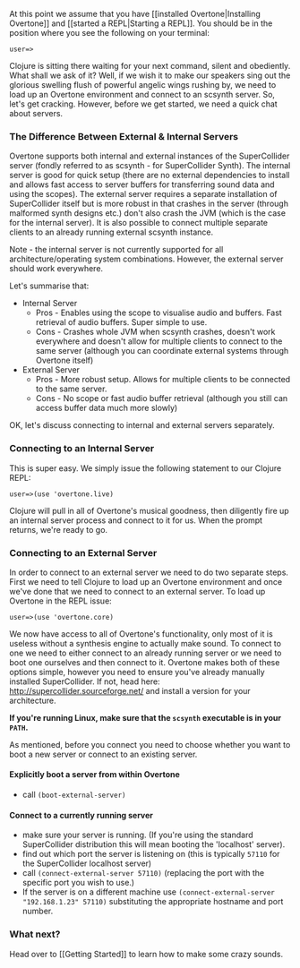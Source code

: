 At this point we assume that you have [[installed Overtone|Installing Overtone]] and [[started a REPL|Starting a REPL]]. You should be in the position where you see the following on your terminal:

    user=>

Clojure is sitting there waiting for your next command, silent and obediently. What shall we ask of it? Well, if we wish it to make our speakers sing out the glorious swelling flush of powerful angelic wings rushing by, we need to load up an Overtone environment and connect to an scsynth server. So, let's get cracking. However, before we get started, we need a quick chat about servers.

### The Difference Between External & Internal Servers

Overtone supports both internal and external instances of the SuperCollider server (fondly referred to as scsynth - for SuperCollider Synth). The internal server is good for quick setup (there are no external dependencies to install and allows fast access to server buffers for transferring sound data and using the scopes). The external server requires a separate installation of SuperCollider itself but is more robust in that crashes in the server (through malformed synth designs etc.) don't also crash the JVM (which is the case for the internal server). It is also possible to connect multiple separate clients to an already running external scsynth instance.

Note - the internal server is not currently supported for all architecture/operating system combinations. However, the external server should work everywhere.

Let's summarise that:

* Internal Server
  - Pros - Enables using the scope to visualise audio and buffers. Fast retrieval of audio buffers. Super simple to use.
  - Cons - Crashes whole JVM when scsynth crashes, doesn't work everywhere and doesn't allow for multiple clients to connect to the same server (although you can coordinate external systems through Overtone itself)
* External Server
  - Pros - More robust setup. Allows for multiple clients to be connected to the same server.
  - Cons  - No scope or fast audio buffer retrieval (although you still can access buffer data much more slowly)

OK, let's discuss connecting to internal and external servers separately.

### Connecting to an Internal Server

This is super easy. We simply issue the following statement to our Clojure REPL:

    user=>(use 'overtone.live)

Clojure will pull in all of Overtone's musical goodness, then diligently fire up an internal server process and connect to it for us. When the prompt returns, we're ready to go.

### Connecting to an External Server

In order to connect to an external server we need to do two separate steps. First we need to tell Clojure to load up an Overtone environment and once we've done that we need to connect to an external server. To load up Overtone in the REPL issue:

    user=>(use 'overtone.core)

We now have access to all of Overtone's functionality, only most of it is useless without a synthesis engine to actually make sound. To connect to one we need to either connect to an already running server or we need to boot one ourselves and then connect to it. Overtone makes both of these options simple, however you need to ensure you've already manually installed SuperCollider. If not, head here: http://supercollider.sourceforge.net/ and install a version for your architecture. 

**If you're running Linux, make sure that the `scsynth` executable is in your `PATH`.**

As mentioned, before you connect you need to choose whether you want to boot a new server or connect to an existing server.

#### Explicitly boot a server from within Overtone

* call `(boot-external-server)`

#### Connect to a currently running server

* make sure your server is running. (If you're using the standard SuperCollider distribution this will mean booting the 'localhost' server). 
* find out which port the server is listening on (this is typically `57110` for the SuperCollider localhost server)
* call `(connect-external-server 57110)` (replacing the port with the specific port you wish to use.)
* If the server is on a different machine use `(connect-external-server "192.168.1.23" 57110)` substituting the appropriate hostname and port number.

### What next?

Head over to [[Getting Started]] to learn how to make some crazy sounds.
